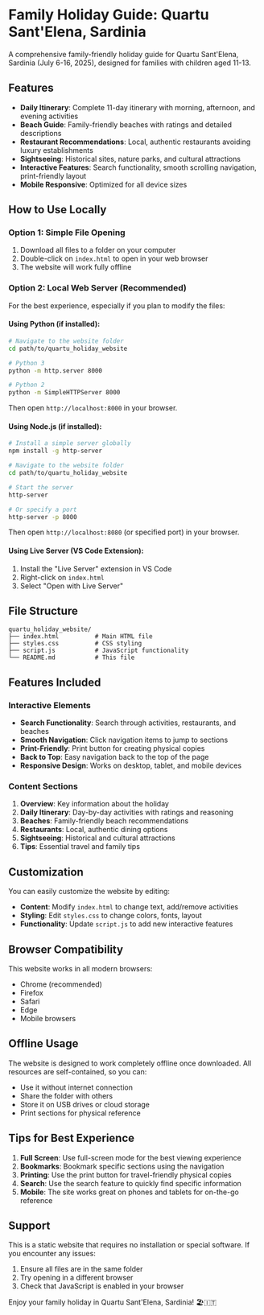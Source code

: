 # Family Holiday Guide: Quartu Sant'Elena, Sardinia

A comprehensive family-friendly holiday guide for Quartu Sant'Elena, Sardinia (July 6-16, 2025), designed for families with children aged 11-13.

## Features

- **Daily Itinerary**: Complete 11-day itinerary with morning, afternoon, and evening activities
- **Beach Guide**: Family-friendly beaches with ratings and detailed descriptions
- **Restaurant Recommendations**: Local, authentic restaurants avoiding luxury establishments
- **Sightseeing**: Historical sites, nature parks, and cultural attractions
- **Interactive Features**: Search functionality, smooth scrolling navigation, print-friendly layout
- **Mobile Responsive**: Optimized for all device sizes

## How to Use Locally

### Option 1: Simple File Opening
1. Download all files to a folder on your computer
2. Double-click on `index.html` to open in your web browser
3. The website will work fully offline

### Option 2: Local Web Server (Recommended)
For the best experience, especially if you plan to modify the files:

#### Using Python (if installed):
```bash
# Navigate to the website folder
cd path/to/quartu_holiday_website

# Python 3
python -m http.server 8000

# Python 2
python -m SimpleHTTPServer 8000
```
Then open `http://localhost:8000` in your browser.

#### Using Node.js (if installed):
```bash
# Install a simple server globally
npm install -g http-server

# Navigate to the website folder
cd path/to/quartu_holiday_website

# Start the server
http-server

# Or specify a port
http-server -p 8000
```
Then open `http://localhost:8080` (or specified port) in your browser.

#### Using Live Server (VS Code Extension):
1. Install the "Live Server" extension in VS Code
2. Right-click on `index.html`
3. Select "Open with Live Server"

## File Structure

```
quartu_holiday_website/
├── index.html          # Main HTML file
├── styles.css          # CSS styling
├── script.js           # JavaScript functionality
└── README.md           # This file
```

## Features Included

### Interactive Elements
- **Search Functionality**: Search through activities, restaurants, and beaches
- **Smooth Navigation**: Click navigation items to jump to sections
- **Print-Friendly**: Print button for creating physical copies
- **Back to Top**: Easy navigation back to the top of the page
- **Responsive Design**: Works on desktop, tablet, and mobile devices

### Content Sections
1. **Overview**: Key information about the holiday
2. **Daily Itinerary**: Day-by-day activities with ratings and reasoning
3. **Beaches**: Family-friendly beach recommendations
4. **Restaurants**: Local, authentic dining options
5. **Sightseeing**: Historical and cultural attractions
6. **Tips**: Essential travel and family tips

## Customization

You can easily customize the website by editing:

- **Content**: Modify `index.html` to change text, add/remove activities
- **Styling**: Edit `styles.css` to change colors, fonts, layout
- **Functionality**: Update `script.js` to add new interactive features

## Browser Compatibility

This website works in all modern browsers:
- Chrome (recommended)
- Firefox
- Safari
- Edge
- Mobile browsers

## Offline Usage

The website is designed to work completely offline once downloaded. All resources are self-contained, so you can:
- Use it without internet connection
- Share the folder with others
- Store it on USB drives or cloud storage
- Print sections for physical reference

## Tips for Best Experience

1. **Full Screen**: Use full-screen mode for the best viewing experience
2. **Bookmarks**: Bookmark specific sections using the navigation
3. **Printing**: Use the print button for travel-friendly physical copies
4. **Search**: Use the search feature to quickly find specific information
5. **Mobile**: The site works great on phones and tablets for on-the-go reference

## Support

This is a static website that requires no installation or special software. If you encounter any issues:
1. Ensure all files are in the same folder
2. Try opening in a different browser
3. Check that JavaScript is enabled in your browser

Enjoy your family holiday in Quartu Sant'Elena, Sardinia! 🏖️🇮🇹

